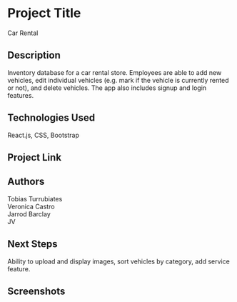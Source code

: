# Project Title

Car Rental

## Description

Inventory database for a car rental store. Employees are able to add new vehicles, edit individual vehicles (e.g. mark if the vehicle is currently rented or not), and delete vehicles. The app also includes signup and login features.  

## Technologies Used

React.js, CSS, Bootstrap

## Project Link



## Authors

Tobias Turrubiates <br>
Veronica Castro <br>
Jarrod Barclay <br>
JV

## Next Steps

Ability to upload and display images, sort vehicles by category, add service feature.

## Screenshots
